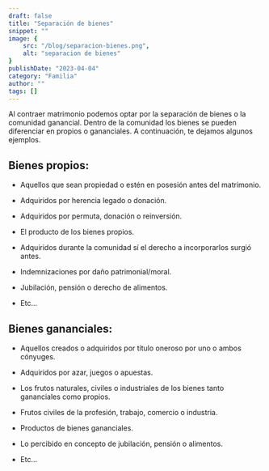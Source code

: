 ```yaml
---
draft: false
title: "Separación de bienes"
snippet: ""
image: {
    src: "/blog/separacion-bienes.png",
    alt: "separacion de bienes"
}
publishDate: "2023-04-04"
category: "Familia"
author: ""
tags: []
---
```


Al contraer matrimonio podemos optar por la separación de bienes o la comunidad ganancial.
Dentro de la comunidad los bienes se pueden diferenciar en propios o gananciales. A continuación, te dejamos algunos ejemplos.

## Bienes propios:

- Aquellos que sean propiedad o estén en posesión antes del matrimonio.

- Adquiridos por herencia legado o donación.
 
- Adquiridos por permuta, donación o reinversión.

- El producto de los bienes propios.

- Adquiridos durante la comunidad sí el derecho a incorporarlos surgió antes.

- Indemnizaciones por daño patrimonial/moral.

- Jubilación, pensión o derecho de alimentos.

- Etc...

## Bienes gananciales:

- Aquellos creados o adquiridos por título oneroso por uno o ambos cónyuges.

- Adquiridos por azar, juegos o apuestas.
 
- Los frutos naturales, civiles o industriales de los bienes tanto gananciales como propios.

- Frutos civiles de la profesión, trabajo, comercio o industria.

- Productos de bienes gananciales.

- Lo percibido en concepto de jubilación, pensión o alimentos.

- Etc...
